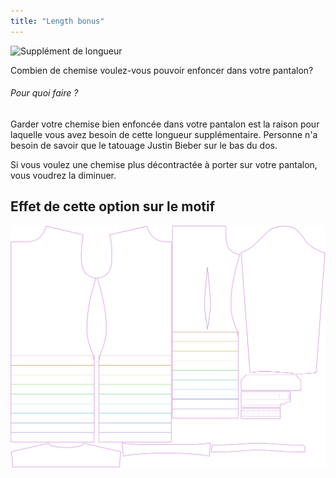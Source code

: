 ```yaml
---
title: "Length bonus"
---
```


![Supplément de longueur](lengthbonus.svg)

Combien de chemise voulez-vous pouvoir enfoncer dans votre pantalon?

<Note>

###### Pour quoi faire ?

Garder votre chemise bien enfoncée dans votre pantalon est la raison pour laquelle vous avez besoin de cette longueur supplémentaire.
Personne n'a besoin de savoir que le tatouage Justin Bieber sur le bas du dos.

Si vous voulez une chemise plus décontractée à porter sur votre pantalon, vous voudrez la diminuer.

</Note>

## Effet de cette option sur le motif

![Cette image montre l'effet de cette option en superposant plusieurs variantes qui ont une valeur différente pour cette option](simon_lengthbonus_sample.svg "Effect of this option on the pattern")
